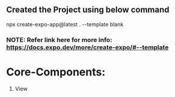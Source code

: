 ## Created the Project using below command

npx create-expo-app@latest . --template blank

### NOTE: Refer link here for more info: https://docs.expo.dev/more/create-expo/#--template

# Core-Components:

1. View
